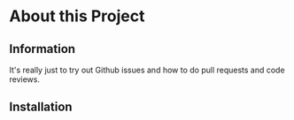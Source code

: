 # About this Project

## Information

It's really just to try out Github issues and how to do pull requests and code
reviews.

## Installation
